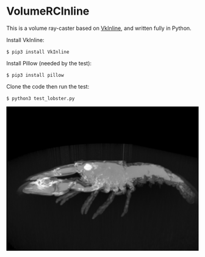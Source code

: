 # VolumeRCInline

This is a volume ray-caster based on [VkInline](https://github.com/fynv/vkinline), and written fully in Python.

Install VkInline:
```
$ pip3 install VkInline
```

Install Pillow (needed by the test):
```
$ pip3 install pillow
```

Clone the code then run the test:
```
$ python3 test_lobster.py
```
<img src="doc/lobster.png" width="640px">
